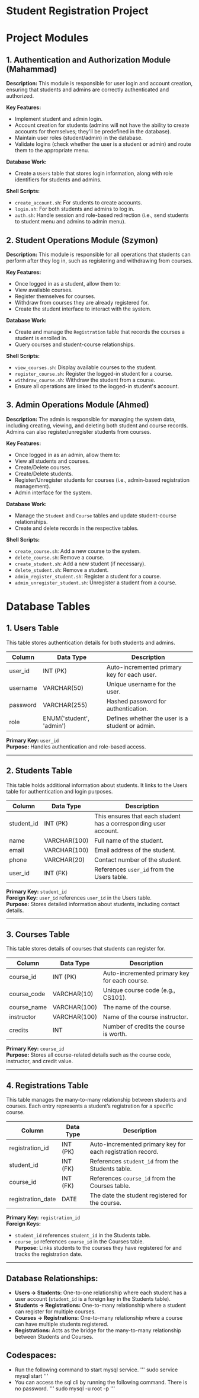 # Student Registration Project

# Project Modules

## 1. Authentication and Authorization Module (Mahammad)
**Description:** This module is responsible for user login and account creation, ensuring that students and admins are correctly authenticated and authorized.

**Key Features:**
- Implement student and admin login.
- Account creation for students (admins will not have the ability to create accounts for themselves; they'll be predefined in the database).
- Maintain user roles (student/admin) in the database.
- Validate logins (check whether the user is a student or admin) and route them to the appropriate menu.

**Database Work:**
- Create a `Users` table that stores login information, along with role identifiers for students and admins.
  
**Shell Scripts:**
- `create_account.sh`: For students to create accounts.
- `login.sh`: For both students and admins to log in.
- `auth.sh`: Handle session and role-based redirection (i.e., send students to student menu and admins to admin menu).

## 2. Student Operations Module (Szymon)
**Description:** This module is responsible for all operations that students can perform after they log in, such as registering and withdrawing from courses.

**Key Features:**
- Once logged in as a student, allow them to:
- View available courses.
- Register themselves for courses.
- Withdraw from courses they are already registered for.
- Create the student interface to interact with the system.

**Database Work:**
- Create and manage the `Registration` table that records the courses a student is enrolled in.
- Query courses and student-course relationships.

**Shell Scripts:**
- `view_courses.sh`: Display available courses to the student.
- `register_course.sh`: Register the logged-in student for a course.
- `withdraw_course.sh`: Withdraw the student from a course.
- Ensure all operations are linked to the logged-in student's account.

## 3. Admin Operations Module (Ahmed)
**Description:** The admin is responsible for managing the system data, including creating, viewing, and deleting both student and course records. Admins can also register/unregister students from courses.

**Key Features:**
- Once logged in as an admin, allow them to:
- View all students and courses.
- Create/Delete courses.
- Create/Delete students.
- Register/Unregister students for courses (i.e., admin-based registration management).
- Admin interface for the system.

**Database Work:**
- Manage the `Student` and `Course` tables and update student-course relationships.
- Create and delete records in the respective tables.

**Shell Scripts:**
- `create_course.sh`: Add a new course to the system.
- `delete_course.sh`: Remove a course.
- `create_student.sh`: Add a new student (if necessary).
- `delete_student.sh`: Remove a student.
- `admin_register_student.sh`: Register a student for a course.
- `admin_unregister_student.sh`: Unregister a student from a course.

# Database Tables

## 1. Users Table
This table stores authentication details for both students and admins.

| Column      | Data Type         | Description                                                         |
|-------------|-------------------|---------------------------------------------------------------------|
| user_id     | INT (PK)          | Auto-incremented primary key for each user.                        |
| username     | VARCHAR(50)       | Unique username for the user.                                      |
| password    | VARCHAR(255)      | Hashed password for authentication.                                 |
| role        | ENUM('student', 'admin') | Defines whether the user is a student or admin.                |

**Primary Key:** `user_id`  
**Purpose:** Handles authentication and role-based access.

---

## 2. Students Table
This table holds additional information about students. It links to the Users table for authentication and login purposes.

| Column      | Data Type         | Description                                                         |
|-------------|-------------------|---------------------------------------------------------------------|
| student_id  | INT (PK)          |  This ensures that each student has a corresponding user account.   |
| name        | VARCHAR(100)      | Full name of the student.                                          |
| email       | VARCHAR(100)      | Email address of the student.                                      |
| phone       | VARCHAR(20)       | Contact number of the student.                                     |
| user_id     | INT (FK)          | References `user_id` from the Users table.                         |

**Primary Key:** `student_id`  
**Foreign Key:** `user_id` references `user_id` in the Users table.  
**Purpose:** Stores detailed information about students, including contact details.

---

## 3. Courses Table
This table stores details of courses that students can register for.

| Column      | Data Type         | Description                                                         |
|-------------|-------------------|---------------------------------------------------------------------|
| course_id   | INT (PK)          | Auto-incremented primary key for each course.                     |
| course_code  | VARCHAR(10)       | Unique course code (e.g., CS101).                                 |
| course_name | VARCHAR(100)      | The name of the course.                                           |
| instructor  | VARCHAR(100)      | Name of the course instructor.                                    |
| credits     | INT               | Number of credits the course is worth.                             |

**Primary Key:** `course_id`  
**Purpose:** Stores all course-related details such as the course code, instructor, and credit value.

---

## 4. Registrations Table
This table manages the many-to-many relationship between students and courses. Each entry represents a student’s registration for a specific course.

| Column             | Data Type         | Description                                                         |
|--------------------|-------------------|---------------------------------------------------------------------|
| registration_id     | INT (PK)         | Auto-incremented primary key for each registration record.         |
| student_id         | INT (FK)         | References `student_id` from the Students table.                   |
| course_id          | INT (FK)         | References `course_id` from the Courses table.                     |
| registration_date   | DATE             | The date the student registered for the course.                    |

**Primary Key:** `registration_id`  
**Foreign Keys:**
- `student_id` references `student_id` in the Students table.
- `course_id` references `course_id` in the Courses table.  
**Purpose:** Links students to the courses they have registered for and tracks the registration date.

---

## Database Relationships:
- **Users → Students:** One-to-one relationship where each student has a user account (`student_id` is a foreign key in the Students table).
- **Students → Registrations:** One-to-many relationship where a student can register for multiple courses.
- **Courses → Registrations:** One-to-many relationship where a course can have multiple students registered.
- **Registrations:** Acts as the bridge for the many-to-many relationship between Students and Courses.

## Codespaces:

- Run the following command to start mysql service.
'''
sudo service mysql start
'''
- You can access the sql cli by running the following command. There is no password.
'''
sudo mysql -u root -p
'''

